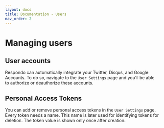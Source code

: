 ```yaml
---
layout: docs
title: Documentation - Users
nav_order: 2
---
```


# Managing users

## User accounts

Respondo can automatically integrate your Twitter, Disqus, and Google Accounts.
To do so, navigate to the `User Settings` page and you'll be able to authorize
or deauthorize these accounts.

## Personal Access Tokens

You can add or remove personal access tokens in the `User Settings` page. Every
token needs a name. This name is later used for identifying tokens for deletion.
The token value is shown only once after creation.
